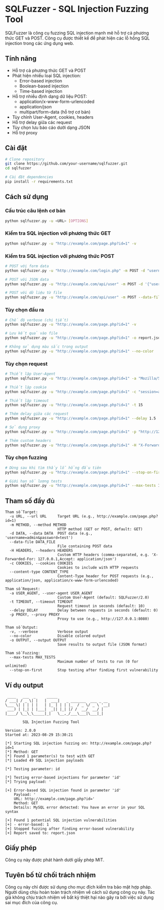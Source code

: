 # SQLFuzzer - SQL Injection Fuzzing Tool

SQLFuzzer là công cụ fuzzing SQL injection mạnh mẽ hỗ trợ cả phương thức GET và POST. Công cụ được thiết kế để phát hiện các lỗ hổng SQL injection trong các ứng dụng web.

## Tính năng

- Hỗ trợ cả phương thức GET và POST
- Phát hiện nhiều loại SQL injection:
  - Error-based injection
  - Boolean-based injection
  - Time-based injection
- Hỗ trợ nhiều định dạng dữ liệu POST:
  - application/x-www-form-urlencoded
  - application/json
  - multipart/form-data (hỗ trợ cơ bản)
- Tùy chỉnh User-Agent, cookies, headers
- Hỗ trợ delay giữa các request
- Tùy chọn lưu báo cáo dưới dạng JSON
- Hỗ trợ proxy

## Cài đặt

```bash
# Clone repository
git clone https://github.com/your-username/sqlfuzzer.git
cd sqlfuzzer

# Cài đặt dependencies
pip install -r requirements.txt
```

## Cách sử dụng

### Cấu trúc câu lệnh cơ bản

```bash
python sqlfuzzer.py -u <URL> [OPTIONS]
```

### Kiểm tra SQL injection với phương thức GET

```bash
python sqlfuzzer.py -u "http://example.com/page.php?id=1" -v
```

### Kiểm tra SQL injection với phương thức POST

```bash
# POST với form data
python sqlfuzzer.py -u "http://example.com/login.php" -m POST -d "username=admin&password=test"

# POST với JSON data
python sqlfuzzer.py -u "http://example.com/api/user" -m POST -d '{"username":"admin","password":"test"}' --content-type "application/json"

# POST với dữ liệu từ file
python sqlfuzzer.py -u "http://example.com/api/user" -m POST --data-file post_data.txt
```

### Tùy chọn đầu ra

```bash
# Chế độ verbose (chi tiết)
python sqlfuzzer.py -u "http://example.com/page.php?id=1" -v

# Lưu kết quả vào file
python sqlfuzzer.py -u "http://example.com/page.php?id=1" -o report.json

# Không sử dụng màu sắc trong output
python sqlfuzzer.py -u "http://example.com/page.php?id=1" --no-color
```

### Tùy chọn request

```bash
# Thiết lập User-Agent
python sqlfuzzer.py -u "http://example.com/page.php?id=1" -a "Mozilla/5.0"

# Thiết lập cookie
python sqlfuzzer.py -u "http://example.com/page.php?id=1" -c "session=abc123"

# Thiết lập timeout
python sqlfuzzer.py -u "http://example.com/page.php?id=1" -t 15

# Thêm delay giữa các request
python sqlfuzzer.py -u "http://example.com/page.php?id=1" --delay 1.5

# Sử dụng proxy
python sqlfuzzer.py -u "http://example.com/page.php?id=1" -p "http://127.0.0.1:8080"

# Thêm custom headers
python sqlfuzzer.py -u "http://example.com/page.php?id=1" -H "X-Forwarded-For: 127.0.0.1,Accept: application/json"
```

### Tùy chọn fuzzing

```bash
# Dừng sau khi tìm thấy lỗ hổng đầu tiên
python sqlfuzzer.py -u "http://example.com/page.php?id=1" --stop-on-first

# Giới hạn số lượng tests
python sqlfuzzer.py -u "http://example.com/page.php?id=1" --max-tests 100
```

## Tham số đầy đủ

```
Tham số Target:
  -u URL, --url URL     Target URL (e.g., http://example.com/page.php?id=1)
  -m METHOD, --method METHOD
                        HTTP method (GET or POST, default: GET)
  -d DATA, --data DATA  POST data (e.g., 'username=admin&password=test')
  --data-file DATA_FILE
                        File containing POST data
  -H HEADERS, --headers HEADERS
                        Custom HTTP headers (comma-separated, e.g. 'X-Forwarded-For: 127.0.0.1,Accept: application/json')
  -c COOKIES, --cookies COOKIES
                        Cookies to include with HTTP requests
  --content-type CONTENT_TYPE
                        Content-Type header for POST requests (e.g., application/json, application/x-www-form-urlencoded)

Tham số Request:
  -a USER_AGENT, --user-agent USER_AGENT
                        Custom User-Agent (default: SQLFuzzer/2.0)
  -t TIMEOUT, --timeout TIMEOUT
                        Request timeout in seconds (default: 10)
  --delay DELAY         Delay between requests in seconds (default: 0)
  -p PROXY, --proxy PROXY
                        Proxy to use (e.g., http://127.0.0.1:8080)

Tham số Output:
  -v, --verbose         Verbose output
  --no-color            Disable colored output
  -o OUTPUT, --output OUTPUT
                        Save results to output file (JSON format)

Tham số Fuzzing:
  --max-tests MAX_TESTS
                        Maximum number of tests to run (0 for unlimited)
  --stop-on-first       Stop testing after finding first vulnerability
```

## Ví dụ output

```
 ____   ___  _     _____
/ ___| / _ \| |   |  ___|   _ _______  ___ _ __
\___ \| | | | |   | |_ | | | |_  / _ \/ _ \ '__|
 ___) | |_| | |___|  _|| |_| |/ /  __/  __/ |
|____/ \__\_\_____|_|   \__,_/___\___|\___|_|

        SQL Injection Fuzzing Tool

Version: 2.0.0
Started at: 2023-08-29 15:30:21

[*] Starting SQL injection fuzzing on: http://example.com/page.php?id=1
[*] Method: GET
[*] Found 1 parameter(s) to test with GET
[*] Loaded 49 SQL injection payloads

[*] Testing parameter: id

[*] Testing error-based injections for parameter 'id'
[*] Trying payload: '

[+] Error-based SQL injection found in parameter 'id'
    Payload: '
    URL: http://example.com/page.php?id='
    Method: GET
    Details: MySQL error detected: You have an error in your SQL syntax

[+] Found 1 potential SQL injection vulnerabilities
[+] - error-based: 1
[+] Stopped fuzzing after finding error-based vulnerability
[+] Report saved to: report.json
```

## Giấy phép

Công cụ này được phát hành dưới giấy phép MIT.

## Tuyên bố từ chối trách nhiệm

Công cụ này chỉ được sử dụng cho mục đích kiểm tra bảo mật hợp pháp. Người dùng chịu hoàn toàn trách nhiệm về cách sử dụng công cụ này. Tác giả không chịu trách nhiệm về bất kỳ thiệt hại nào gây ra bởi việc sử dụng sai mục đích của công cụ.
